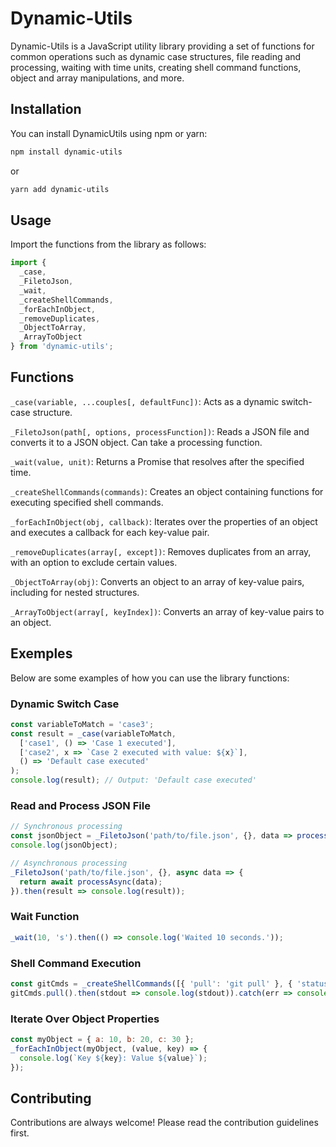 # Dynamic-Utils

Dynamic-Utils is a JavaScript utility library providing a set of functions for common operations such as dynamic case structures, file reading and processing, waiting with time units, creating shell command functions, object and array manipulations, and more.

## Installation

You can install DynamicUtils using npm or yarn:

```bash
npm install dynamic-utils
```
or
```bash
yarn add dynamic-utils
```

## Usage

Import the functions from the library as follows:
```js
import {
  _case,
  _FiletoJson,
  _wait,
  _createShellCommands,
  _forEachInObject,
  _removeDuplicates,
  _ObjectToArray,
  _ArrayToObject
} from 'dynamic-utils';
```

## Functions

``_case(variable, ...couples[, defaultFunc])``: Acts as a dynamic switch-case structure.

`_FiletoJson(path[, options, processFunction])`: Reads a JSON file and converts it to a JSON object. Can take a processing function.

`_wait(value, unit)`: Returns a Promise that resolves after the specified time.

`_createShellCommands(commands)`: Creates an object containing functions for executing specified shell commands.

`_forEachInObject(obj, callback)`: Iterates over the properties of an object and executes a callback for each key-value pair.

`_removeDuplicates(array[, except])`: Removes duplicates from an array, with an option to exclude certain values.

`_ObjectToArray(obj)`: Converts an object to an array of key-value pairs, including for nested structures.

`_ArrayToObject(array[, keyIndex])`: Converts an array of key-value pairs to an object.

## Exemples

Below are some examples of how you can use the library functions:

### Dynamic Switch Case

```js
const variableToMatch = 'case3';
const result = _case(variableToMatch,
  ['case1', () => 'Case 1 executed'],
  ['case2', x => `Case 2 executed with value: ${x}`],
  () => 'Default case executed'
);
console.log(result); // Output: 'Default case executed'
```

### Read and Process JSON File

```js
// Synchronous processing
const jsonObject = _FiletoJson('path/to/file.json', {}, data => processData(data));
console.log(jsonObject);

// Asynchronous processing
_FiletoJson('path/to/file.json', {}, async data => {
  return await processAsync(data);
}).then(result => console.log(result));
```

### Wait Function

```js
_wait(10, 's').then(() => console.log('Waited 10 seconds.'));
```

### Shell Command Execution

```js
const gitCmds = _createShellCommands([{ 'pull': 'git pull' }, { 'status': 'git status' }]);
gitCmds.pull().then(stdout => console.log(stdout)).catch(err => console.error(err));
```

### Iterate Over Object Properties
```js
const myObject = { a: 10, b: 20, c: 30 };
_forEachInObject(myObject, (value, key) => {
  console.log(`Key ${key}: Value ${value}`);
});
```

## Contributing

Contributions are always welcome! Please read the contribution guidelines first.
